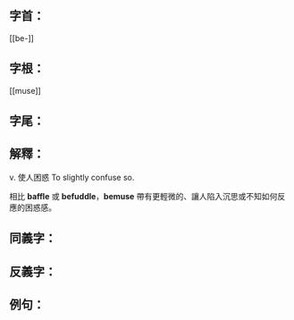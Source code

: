 
## 字首：
[[be-]]

## 字根：
[[muse]]

## 字尾：


## 解釋：
v. 
使人困惑
To slightly confuse so.


相比 **baffle** 或 **befuddle**，**bemuse** 帶有更輕微的、讓人陷入沉思或不知如何反應的困惑感。
## 同義字：

## 反義字：

## 例句：

